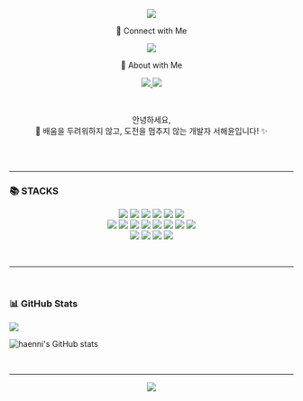 <p align="center">
<img src="https://capsule-render.vercel.app/api?type=waving&color=3DDC97&height=200&section=header&text=Haenni's%20GitHub&fontSize=50&fontColor=ffffff" />
<p align="center">
<!-- <img src="https://t1.daumcdn.net/thumb/R720x0.fjpg/?fname=http://t1.daumcdn.net/brunch/service/user/3hD/image/23oHGfYvDNdnZDbYZR_kcNdphBM.jpeg" /> -->


<p align="center">
  🔗 Connect with Me
<p align="center">
      <img src="https://img.shields.io/badge/ggomulll3@gmail.com-EA4335?style=for-the-badge&logo=gmail&logoColor=white" />
    <span style="font-weight:bold;">
</p>
    
<p align="center">
🔗 About with Me
<p align="center">
    <a href="https://dev-haen.tistory.com">
        <img src="https://img.shields.io/badge/Tech%20Blog-%23FF6600?style=for-the-badge&logo=tistory&logoColor=white" />
    </a>
    <a href="https://www.instagram.com/codeninja.x_x">
        <img src="https://img.shields.io/badge/Instagram-%23E4405F?style=for-the-badge&logo=instagram&logoColor=white" />
    </a>
</p>
</br>
<p align="center">
    안녕하세요,
    <br>🚀 배움을 두려워하지 않고, 도전을 멈추지 않는 개발자 서해윤입니다! ✨  
</p>

</br>
</br>

---
### 📚 STACKS
<p align="center">
      <img src="https://img.shields.io/badge/java-007396?style=for-the-badge&logo=java&logoColor=white"> 
      <img src="https://img.shields.io/badge/Python-%233776AB?style=for-the-badge&logo=python&logoColor=white" />
    <img src="https://img.shields.io/badge/HTML5-%23E34F26?style=for-the-badge&logo=html5&logoColor=white" />
    <img src="https://img.shields.io/badge/CSS3-%231572B6?style=for-the-badge&logo=css3&logoColor=white" />
    <img src="https://img.shields.io/badge/MySQL-%23003545?style=for-the-badge&logo=mysql&logoColor=white" />
  <img src="https://img.shields.io/badge/MariaDB-%23003545?style=for-the-badge&logo=mariadb&logoColor=white" />
</br>
      <img src="https://img.shields.io/badge/Spring%20Boot-%236DB33F?style=for-the-badge&logo=springboot&logoColor=white" />
    <img src="https://img.shields.io/badge/Spring%20Data%20JPA-%236DB33F?style=for-the-badge&logo=spring&logoColor=white" />
  <img src="https://img.shields.io/badge/Flask-%23000000?style=for-the-badge&logo=flask&logoColor=white" />
      <img src="https://img.shields.io/badge/WebStorm-%000000?style=for-the-badge&logo=webstorm&logoColor=white" />
    <img src="https://img.shields.io/badge/JWT-%23000000?style=for-the-badge&logo=jsonwebtokens&logoColor=white" />
    <img src="https://img.shields.io/badge/MariaDB-%23003545?style=for-the-badge&logo=mariadb&logoColor=white" />
    <img src="https://img.shields.io/badge/RESTful%20API-%2300599C?style=for-the-badge&logo=api&logoColor=white" />
    <img src="https://img.shields.io/badge/security-%6DB33F?style=for-the-badge&logo=springsecurity&logoColor=white" />
</br>
    <img src="https://img.shields.io/badge/Git-%23F05032?style=for-the-badge&logo=git&logoColor=white" />
    <img src="https://img.shields.io/badge/GitHub-%23181717?style=for-the-badge&logo=github&logoColor=white" />
    <img src="https://img.shields.io/badge/Notion-%23F7DF1E?style=for-the-badge&logo=notion&logoColor=white" />
  <img src="https://img.shields.io/badge/Docker-%232496ED?style=for-the-badge&logo=docker&logoColor=white" />
</p>
  
</p>

</br>

---

</br>

### 📊 GitHub Stats
<p>
      <img src="https://github-readme-stats.vercel.app/api/top-langs/?username=haennni&layout=compact&theme=tokyonight" />
</p>
    <img src="https://github-readme-stats.vercel.app/api?username=haennni&show_icons=true&theme=tokyonight" alt="haenni's GitHub stats" />
</p>
</br>

---

<p align="center">
<img src="https://capsule-render.vercel.app/api?type=waving&color=3DDC97&height=200&section=footer" />
